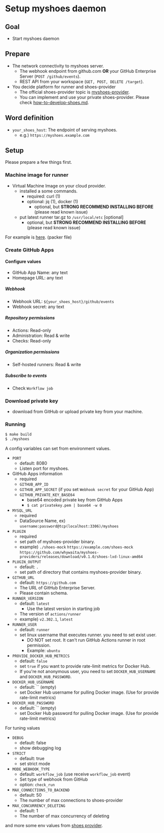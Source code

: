 # Setup myshoes daemon

## Goal

- Start myshoes daemon

## Prepare

- The network connectivity to myshoes server.
  - The webhook endpoint from github.com **OR** your GitHub Enterprise Server (`POST /github/events`).
  - REST API from your workspace (`GET, POST, DELETE /target`).
- You decide platform for runner and shoes-provider
  - The official shoes-provider topic is [myshoes-provider](https://github.com/search?q=topic%3Amyshoes-provider).
  - You can implement and use your private shoes-provider. Please check [how-to-develop-shoes.md](./03_how-to-develop-shoes.md).

## Word definition

- `your_shoes_host`: The endpoint of serving myshoes.
  - e.g.) `https://myshoes.example.com`

## Setup

Please prepare a few things first.

### Machine image for runner

- Virtual Machine Image on your cloud provider.
  - installed a some commands.
    - required: curl (1)
    - optional: jq (1), docker (1)
      - optional, but **STRONG RECOMMEND INSTALLING BEFORE** (please read known issue)
  - put latest runner tar.gz to `/usr/local/etc` [optional]
    - optional, but **STRONG RECOMMEND INSTALLING BEFORE** (please read known issue)

For example is [here](https://github.com/whywaita/myshoes-providers/tree/master/shoes-lxd/images). (packer file)

### Create GitHub Apps

#### Configure values

- GitHub App Name: any text
- Homepage URL: any text
  
##### Webhook
- Webhook URL: `${your_shoes_host}/github/events`
- Webhook secret: any text

##### Repository permissions

- Actions: Read-only
- Administration: Read & write
- Checks: Read-only

##### Organization permissions

- Self-hosted runners: Read & write
  
##### Subscribe to events

- Check `Workflow job`

### Download private key

- download from GitHub or upload private key from your machine.

### Running

```bash
$ make build
$ ./myshoes
```

A config variables can set from environment values.

- `PORT`
  - default: 8080
  - Listen port for myshoes.
- GitHub Apps information
  - required
  - `GITHUB_APP_ID`
  - `GITHUB_APP_SECRET` (if you set `Webhook secret` for your GitHub App)
  - `GITHUB_PRIVATE_KEY_BASE64`
    - base64 encoded private key from GitHub Apps
    - `$ cat privatekey.pem | base64 -w 0`
- `MYSQL_URL`
  - required
  - DataSource Name, ex) `username:password@tcp(localhost:3306)/myshoes`
- `PLUGIN`
  - required
  - set path of myshoes-provider binary.
  - example) `./shoes-mock` `https://example.com/shoes-mock` `https://github.com/whywaita/myshoes-providers/releases/download/v0.1.0/shoes-lxd-linux-amd64`
- `PLUGIN_OUTPUT`
  - default: `.`
  - set path of directory that contains myshoes-provider binary.
- `GITHUB_URL`
  - default: `https://github.com`
  - The URL of GitHub Enterprise Server.
  - Please contain schema.
- `RUNNER_VERSION`
  - default: `latest`
    - Use the latest version in starting job
  - The version of `actions/runner`
  - example) `v2.302.1`, `latest`
- `RUNNER_USER`
  - default: `runner`
  - set linux username that executes runner. you need to set exist user.
    - DO NOT set root. It can't run GitHub Actions runner in root permission.
    - Example: `ubuntu`
- `PROVIDE_DOCKER_HUB_METRICS`
  - default: `false`
  - set `true` if you want to provide rate-limit metrics for Docker Hub.
  - If you're not anonymous user, you need to set `DOCKER_HUB_USERNAME` and `DOCKER_HUB_PASSWORD`.
- `DOCKER_HUB_USERNAME`
  - default: `` (empty)
  - set Docker Hub username for pulling Docker image. (Use for provide rate-limit metrics)
- `DOCKER_HUB_PASSWORD`
  - default: `` (empty)
  - set Docker Hub password for pulling Docker image. (Use for provide rate-limit metrics)


For tuning values

- `DEBUG`
  - default: false
  - show debugging log
- `STRICT`
  - default: true
  - set strict mode
- `MODE_WEBHOOK_TYPE`
  - default: `workflow_job` (use receive `workflow_job` event)
  - Set type of webhook from GitHub
  - option: `check_run`
- `MAX_CONNECTIONS_TO_BACKEND`
  - default: 50
  - The number of max connections to shoes-provider
- `MAX_CONCURRENCY_DELETING`
  - default: 1
  - The number of max concurrency of deleting

and more some env values from [shoes provider](https://github.com/search?q=topic%3Amyshoes-provider).
